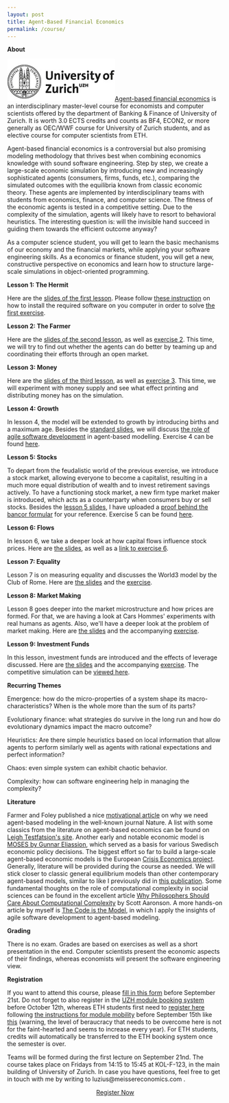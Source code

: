 ```yaml
---
layout: post
title: Agent-Based Financial Economics
permalink: /course/
---
```


<b>About</b>

<p><img src="/assets/images/uzh.jpg" alt="" class="image left"><a href="https://studentservices.uzh.ch/uzh/anonym/vvz/index.html#/modules/list/2017/003/50773378-50772427/details/SM/50857786">Agent-based financial economics</a> is an interdisciplinary master-level course for economists and computer scientists offered by the department of Banking & Finance of University of Zurich. It is worth 3.0 ECTS credits and counts as BF4, ECON2, or more generally as OEC/WWF course for University of Zurich students, and as elective course for computer scientists from ETH.</p>

<p>Agent-based financial economics is a controversial but also promising modeling methodology that thrives best when combining economics knowledge with sound software engineering. Step by step, we create a large-scale economic simulation by introducing new and increasingly sophisticated agents (consumers, firms, funds, etc.), comparing the simulated outcomes with the equilibria known from classic economic theory. These agents are implemented by interdisciplinary teams with students from economics, finance, and computer science. The fitness of the economic agents is tested in a competitive setting. Due to the complexity of the simulation, agents will likely have to resort to behavioral heuristics. The interesting question is: will the invisible hand succeed in guiding them towards the efficient outcome anyway?</p>

<p>As a computer science student, you will get to learn the basic mechanisms of our economy and the financial markets, while applying your software engineering skills. As a economics or finance student, you will get a new, constructive perspective on economics and learn how to structure large-scale simulations in object-oriented programming.</p>

<b>Lesson 1: The Hermit</b>

<p>Here are the <a href="/assets/abfe-lesson1.pdf">slides of the first lesson</a>. Please follow <a href="/course/setup">these instruction</a> on how to install the required software on you computer in order to solve <a href="https://github.com/meisser/course2018/blob/master/exercises/journal/exercise01-task.md">the first exercise</a>.</p>

<b>Lesson 2: The Farmer</b>

<p>Here are the <a href="/assets/abfe-lesson2.pdf">slides of the second lesson</a>, as well as <a href="https://github.com/meisser/course2018/blob/master/exercises/journal/exercise02-task.md">exercise 2</a>. This time, we will try to find out whether the agents can do better by teaming up and coordinating their efforts through an open market.</p>

<b>Lesson 3: Money</b>

<p>Here are the <a href="/assets/abfe-lesson3.pdf">slides of the third lesson</a>, as well as <a href="https://github.com/meisser/course2018/blob/master/exercises/journal/exercise03-task.md">exercise 3</a>. This time, we will experiment with money supply and see what effect printing and distributing money has on the simulation.</p>

<b>Lesson 4: Growth</b>

<p>In lesson 4, the model will be extended to growth by introducing births and a maximum age. Besides the <a href="/assets/abfe-lesson4.pdf">standard slides</a>, we will discuss <a href="/assets/abfe-lesson4-agile.pdf">the role of agile software development</a> in agent-based modelling. Exercise 4 can be found <a href="https://github.com/meisser/course2018/blob/master/exercises/journal/exercise04-task.md">here</a>.</p>

<b>Lesson 5: Stocks</b>

<p>To depart from the feudalistic world of the previous exercise, we introduce a stock market, allowing everyone to become a capitalist, resulting in a much more equal distribution of wealth and to invest retirement savings actively. To have a functioning stock market, a new firm type market maker is introduced, which acts as a counterparty when consumers buy or sell stocks. Besides the <a href="/assets/abfe-lesson5.pdf">lesson 5 slides</a>, I have uploaded a <a href="/assets/abfe-lesson5-bancor.pdf">proof behind the bancor formular</a> for your reference. Exercise 5 can be found <a href="https://github.com/meisser/course2018/blob/master/exercises/journal/exercise05-task.md">here</a>.</p>

<b>Lesson 6: Flows</b>

<p>In lesson 6, we take a deeper look at how capital flows influence stock prices. Here are <a href="/assets/abfe-lesson6.pdf">the slides</a>, as well as a <a href="https://github.com/meisser/course2018/blob/master/exercises/journal/exercise06-task.md">link to exercise 6</a>.</p>

<b>Lesson 7: Equality</b>

<p>Lesson 7 is on measuring equality and discusses the World3 model by the Club of Rome. Here are <a href="/assets/abfe-lesson7.pdf">the slides</a> and the <a href="https://github.com/meisser/course2018/blob/master/exercises/journal/exercise07-task.md">exercise</a>.</p>

<b>Lesson 8: Market Making</b>

<p>Lesson 8 goes deeper into the market microstructure and how prices are formed. For that, we are having a look at Cars Hommes' experiments with real humans as agents. Also, we'll have a deeper look at the problem of market making. Here are <a href="/assets/abfe-lesson8.pdf">the slides</a> and the accompanying <a href="https://github.com/meisser/course2018/blob/master/exercises/journal/exercise08-task.md">exercise</a>.</p>

<b>Lesson 9: Investment Funds</b>

<p>In this lesson, investment funds are introduced and the effects of leverage discussed. Here are <a href="/assets/abfe-lesson9.pdf">the slides</a> and the accompanying <a href="https://github.com/meisser/course2018/blob/master/exercises/journal/exercise09-task.md">exercise</a>. The competitive simulation can be <a href="http://meissereconomics.com/vis/simulation?sim=ex9-fund">viewed here</a>.</p>

<!--

<b>Lesson 9: Capital</b>

<p>In lesson 9, we extend the model to capital by making land tradable and producible. A newly introduced agent RealEstateAgent does not only act as a market maker for land, but also has a production function to convert man-hours into land (think of land development, deforestation, building roads, etc.). However, this production function has "a memory" and is shared among all real estate agents. Thus, it gets increasingly harder to develop new land, depending on how much land has already been produced. Here are <a href="/assets/abfe-lesson9.pdf">the slides</a>, some <a href="/assets/heuristics-presentation.pdf">auxiliary slides on the farm's production decision</a>, and <a href="/assets/overfishing.xlsx">excel sheet for the overfishing example</a>, and the description <a href="https://github.com/meisser/course2018/blob/master/exercises/journal/exercise09-task.md">task for the final presentation</a>.</p>

<b>Lesson 10: Leverage</b>

<p>In lesson 10, we discuss how leverage can affect stock market returns using the paper <a href="https://arxiv.org/abs/0908.1555">Leverage Causes Fat Tails and Clustered Volatility</a> by Thurner et al.. However, we won't add leverage to our simulation as it is complex enough already. Here are the <a href="/assets/abfe-lesson10.pdf">slides</a>, and some <a href="/assets/abfe-lesson10-leverage.pdf">auxiliary slides</a>.</p>

<b>Lesson 11: Learning</b>

<p>In lesson 11, we discuss different learning methods as well as the Santa Fe artifical stock market (<a href="/assets/abfe-lesson11.pdf">slides</a>). Furthermore, we look at the state of the competitive simulation and discuss how to improve your agents.</p>

<b>Lesson 12: Student Presentations</b>

<b>Lesson 13: Student Presentations</b>

<p>In lesson 13, we discussed the results, with auxiliary slides that can be <a href="/assets/abfe-lesson13.pdf">found here</a>.</p>

-->

<b>Recurring Themes</b>

<p>Emergence: how do the micro-properties of a system shape its macro-characteristics? When is the whole more than the sum of its parts?

Evolutionary finance: what strategies do survive in the long run and how do evolutionary dynamics impact the macro outcome?

Heuristics: Are there simple heuristics based on local information that allow agents to perform similarly well as agents with rational expectations and perfect information?

Chaos: even simple system can exhibit chaotic behavior.

Complexity: how can software engineering help in managing the complexity?</p>

<b>Literature</b>

<p>Farmer and Foley published a nice <a href="https://www.researchgate.net/profile/Duncan_Foley/publication/51437577_The_Economy_Needs_Agent-Based_Modeling/links/5714ccb108aeebe07c06c72e/The-Economy-Needs-Agent-Based-Modeling.pdf">motivational article</a> on why we need agent-based modeling in the well-known journal Nature. A list with some classics from the literature on agent-based economics can be found on <a href="http://www2.econ.iastate.edu/tesfatsi/afinance.htm#BasicRead">Leigh Testfatsion's site</a>. Another early and notable economic model is <a href="http://www.ifn.se/storage/cms/91fc7b2ed0f3440a918871ffa0a36d73/59024245407a4a3fadebca71db86015e/pdf/B79AF4E97E52C2C7723DD26462792BE1AB13FF08/Wp222.pdf?MediaArchive_ForceDownload=true&PropertyName=File1&ValueIndex=0">MOSES by Gunnar Eliassion</a>, which served as a basis for various Swedisch economic policy decisions. The biggest effort so far to build a large-scale agent-based economic models is the European <a href="http://www.crisis-economics.eu/">Crisis Economics project</a>. Generally, literature will be provided during the course as needed. We will stick closer to classic general equilibrium models than other contemporary agent-based models, similar to like I previously did in <a href="https://link.springer.com/article/10.1007/s10614-016-9616-x">this publication</a>. Some fundamental thoughts on the role of computational complexity in social sciences can be found in the excellent article <a href="https://arxiv.org/pdf/1108.1791.pdf">Why Philosophers Should Care About Computational Complexity</a> by Scott Aaronson. A more hands-on article by myself is <a href="http://meissereconomics.com/2017/06/22/code.html#main">The Code is the Model</a>, in which I apply the insights of agile software development to agent-based modeling.</p>

<b>Grading</b>

<p>There is no exam. Grades are based on exercises as well as a short presentation in the end. Computer scientists present the economic aspects of their findings, whereas economists will present the software engineering view.</p>

<b>Registration</b>

<p>If you want to attend this course, please <a href="https://docs.google.com/forms/d/e/1FAIpQLSfiUZGNaYk8NIR_RWXHa7f5W4S-vUUTmfpFBs0hOOgmZ22x-w/viewform?usp=sf_link">fill in this form</a> before September 21st. Do not forget to also register in the <a href="https://idagreen.uzh.ch/mb/">UZH module booking system</a> before October 12th, whereas ETH students first need to <a href="https://studentservices.uzh.ch/uzh/application?sap-language=EN&sap-ui-language=EN#/Logon">register here</a> following <a href="https://www.uzh.ch/cmsssl/en/studies/application/chmobilityin.html">the instructions for module mobility</a> before September 15th like <a href="/assets/images/bureaucracy.jpg">this</a> (warning, the level of beraucracy that needs to be overcome here is not for the faint-hearted and seems to increase every year). For ETH students, credits will automatically be transferred to the ETH booking system once the semester is over.</p>

<p>Teams will be formed during the first lecture on September 21nd. The course takes place on Fridays from 14:15 to 15:45 at KOL-F-123, in the main building of University of Zurich. In case you have questions, feel free to get in touch with me by writing to luzius@meissereconomics.com .</p>

<p><center><a href="https://docs.google.com/forms/d/e/1FAIpQLSfiUZGNaYk8NIR_RWXHa7f5W4S-vUUTmfpFBs0hOOgmZ22x-w/viewform?usp=sf_link" class="button button-style1">Register Now</a></center></p>

